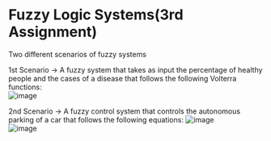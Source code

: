 # Fuzzy Logic Systems(3rd Assignment)

Two different scenarios of fuzzy systems

1st Scenario -> A fuzzy system that takes as input the percentage of healthy people and the cases of a disease that follows the following Volterra functions:
<br>
![image](https://user-images.githubusercontent.com/95544934/169692546-81ecf70e-9a20-4530-be80-65d4850f4d7c.png)

2nd Scenario -> A fuzzy control system that controls the autonomous parking of a car that follows the following equations:
![image](https://user-images.githubusercontent.com/95544934/169692606-6cdf5d90-ac30-48c8-8ba8-05eca447e954.png)
<br>
![image](https://user-images.githubusercontent.com/95544934/169692613-9aa93386-5cd3-4608-b2dd-08de7ac7083a.png)
